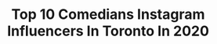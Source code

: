 ---
title: Top 10 Comedians Instagram Influencers In Toronto In 2020
description: >-
  Find top comedians Instagram influencers in Toronto in 2020. Most popular hashtags: #toronto #comedian #2020 #coffee.
platform: Instagram
profiles:
  - username: "shaneykipps"
    fullname: >-
      Shane Kippel
    location: "Canada"
    followers: 89990
    engagement: 220
    commentsToLikes: 0.020317
    id: ck5q3rkkwm3uc0i11j6iyvkh4
    verified: true
    hashtags: "#jokes, #tv, #paulloduca, #basement"
  - username: "the6atsix"
    fullname: >-
      😂Beamer💥Walczak😁
    location: "Canada"
    followers: 108890
    engagement: 382
    commentsToLikes: 0.068331
    id: ck6004z4pcyjv0i147qy4cw3s
    verified: false
    hashtags: "#2020, #quarantineknockouts2020, #bigmovesthisyear, #brilliantobservation"
  - username: "jacob.ursomarzo"
    fullname: >-
      Jacob Ursomarzo
    location: "Canada"
    followers: 167208
    engagement: 1506
    commentsToLikes: 0.017381
    id: ck8sw1voddi640j78e8e73tla
    verified: false
    hashtags: "#trip, #school, #pink, #instagram"
  - username: "rob_ianni_comedy"
    fullname: >-
      Rob Ianni Comedy
    location: "Canada"
    followers: 7497
    engagement: 637
    commentsToLikes: 0.080622
    id: ck5q3rpcim4ex0i11hb82rfea
    verified: false
    hashtags: "#coffee, #standup, #sven, #funnydance"
  - username: "davidbillacomedy"
    fullname: >-
      David Billa Comedy
    location: "Canada"
    followers: 32724
    engagement: 1005
    commentsToLikes: 0.015635
    id: ck0vvqr9pqcct0i197ke44cgu
    verified: false
    hashtags: "#vines, #godfather, #mcsai, #modelmeup"
  - username: "bloodclubb"
    fullname: >-
      S A B R I N A
    location: "Canada"
    followers: 18689
    engagement: 326
    commentsToLikes: 0.019292
    id: ck136mg0j77oa0i190asmw638
    verified: false
    hashtags: "#bookstagram, #tattoo, #graphicnovel, #quarantinelife"
  - username: "gaia_is_i"
    fullname: >-
      🌎 Gaiaisi - Gaia's Eye 🌍
    location: "Canada"
    followers: 11161
    engagement: 642
    commentsToLikes: 0.034885
    id: ck0w1btcpik6v0i19v0olh5uz
    verified: false
    hashtags: "#corona, #earth, #horses, #bears"
  - username: "jjquailo94"
    fullname: >-
      Salty Feed ®️
    location: "Canada"
    followers: 10005
    engagement: 396
    commentsToLikes: 0.160148
    id: ck138vraii8vx0i19778klpgj
    verified: false
    hashtags: "#cottageweekend, #africansbelike, #djmusicproducer, #fortniteedits"
  - username: "mandy_stans"
    fullname: >-
      𝕝𝕚𝕗𝕖𝕤𝕥𝕪𝕝𝕖 𝕠𝕧𝕖𝕣 𝟜𝟘
    location: "Canada"
    followers: 11614
    engagement: 1580
    commentsToLikes: 0.091661
    id: ck8t5djed9rfz0j78xth8scsv
    verified: false
    hashtags: "#canadiangirl, #sweetiepie, #tellmeasecret, #sunnysunday"
  - username: "nik_zutshi"
    fullname: >-
      Nikolas
    location: "Canada"
    followers: 4649
    engagement: 495
    commentsToLikes: 0.299427
    id: ck13d6f763wm30i19g3tqh1ua
    verified: false
    hashtags: "#mybirthday, #theoriginals, #iamthefear, #dragonball"
---